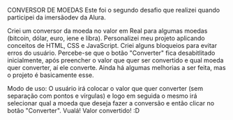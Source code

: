 CONVERSOR DE MOEDAS
Este foi o segundo desafio que realizei quando participei da imersãodev da Alura.

Criei um conversor da moeda no valor em Real para algumas moedas (bitcoin, dólar, euro, iene e libra).
Personalizei meu projeto aplicando conceitos de HTML, CSS e JavaScript.
Criei alguns bloqueios para evitar erros do usuário. Percebe-se que o botão "Converter" fica desabitlitado inicialmente, após preencher o valor que quer ser convertido e qual moeda quer converter, aí ele converte.
Ainda há algumas melhorias a ser feita, mas o projeto é basicamente esse.

Modo de uso: O usuário irá colocar o valor que quer converter (sem separação com pontos e vírgulas) e logo em seguida o mesmo irá selecionar qual a moeda que deseja fazer a conversão e então clicar no botão "Converter".
Vualá! Valor convertido! :D